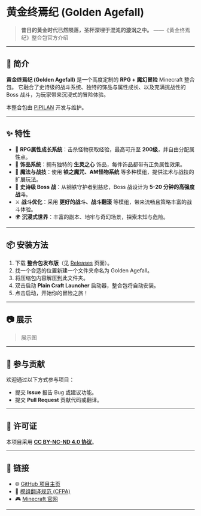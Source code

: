 # 黄金终焉纪 (Golden Agefall)

> **昔日的黄金时代已然陨落，圣杯深埋于混沌的漩涡之中。**
> ——《黄金终焉纪》整合包官方介绍

---

## 📖 简介
**黄金终焉纪 (Golden Agefall)** 是一个高度定制的 **RPG + 魔幻冒险** Minecraft 整合包。
它融合了史诗级的战斗系统、独特的饰品与属性成长、以及充满挑战性的 Boss 战斗，为玩家带来沉浸式的冒险体验。

本整合包由 [PIPILAN](https://github.com/PIPILAN) 开发与维护。

---

## ✨ 特性
- 🏹 **RPG属性成长系统**：击杀怪物获取经验，最高可升至 **200级**，并自由分配属性点。
- 💍 **饰品系统**：拥有独特的 **生灵之心** 饰品，每件饰品都带有正负属性效果。
- 🧙 **魔法与战技**：使用 **铁之魔咒、AM怪物系统** 等多种模组，提供法术与战技的扩展玩法。
- 🐉 **史诗级 Boss 战**：从钢铁守护者到慈悲，Boss 战设计为 **5-20 分钟的高强度战斗**。
- ⚔️ **战斗优化**：采用 **更好的战斗、战斗翻滚** 等模组，带来流畅且策略丰富的战斗体验。
- 🌍 **沉浸式世界**：丰富的副本、地牢与奇幻场景，探索未知与危险。

---

## 📦 安装方法
1. 下载 **整合包发布版**（见 [Releases](https://github.com/PIPILAN/GoldenAgefall/releases) 页面）。
2. 找一个合适的位置新建一个文件夹命名为 Golden Agefall。
3. 将压缩包内容解压到此文件夹。
4. 双击启动 **Plain Craft Launcher** 启动器，整合包将自动安装。
5. 点击启动，开始你的冒险之旅！

---

## 📷 展示
> 展示图

---

## 🤝 参与贡献
欢迎通过以下方式参与项目：
- 提交 **Issue** 报告 Bug 或建议功能。
- 提交 **Pull Request** 贡献代码或翻译。

---

## 📜 许可证

本项目采用 **[CC BY-NC-ND 4.0 协议](/LICENSE.md)**。

---

## 🔗 链接
- 🌐 [GitHub 项目主页](https://github.com/PIPILAN/GoldenAgefall)
- 📖 [模组翻译规范 (CFPA)](https://cfpa.site/TransRules/)
- 🎮 [Minecraft 官网](https://www.minecraft.net/)

---